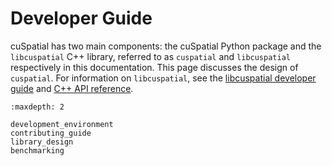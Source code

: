 # Developer Guide

cuSpatial has two main components: the cuSpatial Python package and the `libcuspatial` C++ library,
referred to as `cuspatial` and `libcuspatial` respectively in this documentation. This page
discusses the design of `cuspatial`. For information on `libcuspatial`, see the [libcuspatial
developer guide](https://docs.rapids.ai/api/libcuspatial/nightly/DEVELOPER_GUIDE.html)
and [C++ API reference](https://docs.rapids.ai/api/libcuspatial/stable/).

```{toctree}
:maxdepth: 2

development_environment
contributing_guide
library_design
benchmarking
